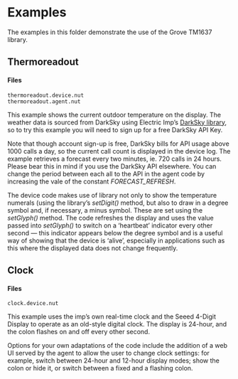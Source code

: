 # Examples #

The examples in this folder demonstrate the use of the Grove TM1637 library.

## Thermoreadout ##

#### Files ####

```
thermoreadout.device.nut
thermoreadout.agent.nut
```

This example shows the current outdoor temperature on the display. The weather data is sourced from DarkSky using 
Electric Imp’s [DarkSky library](https://github.com/electricimp/DarkSky), so to try this example you will need to sign up 
for a free DarkSky API Key. 

Note that though account sign-up is free, DarkSky bills for API usage above 1000 calls a day, so the current call count is 
displayed in the device log. The example retrieves a forecast every two minutes, ie. 720 calls in 24 hours. Please bear this 
in mind if you use the DarkSky API elsewhere. You can change the period between each all to the API in the agent code by 
increasing the vale of the constant *FORECAST_REFRESH*.

The device code makes use of library not only to show the temperature numerals (using the library’s *setDigit()* method, 
but also to draw in a degree symbol and, if necessary, a minus symbol. These are set using the *setGlyph()* method. The code 
refreshes the display and uses the value passed into *setGlyph()* to switch on a ‘heartbeat’ indicator every other second 
&mdash; this indicator appears below the degree symbol and is a useful way of showing that the device is ‘alive’, especially 
in applications such as this where the displayed data does not change frequently.

## Clock ##

#### Files ####

```
clock.device.nut
```

This example uses the imp’s own real-time clock and the Seeed 4-Digit Display to operate as an old-style digital clock. The display is 24-hour, and the colon flashes on and off every other second.

Options for your own adaptations of the code include the addition of a web UI served by the agent to allow the user to change clock settings: for example, switch between 24-hour and 12-hour display modes; show the colon or hide it, or switch between a fixed and a flashing colon. 
